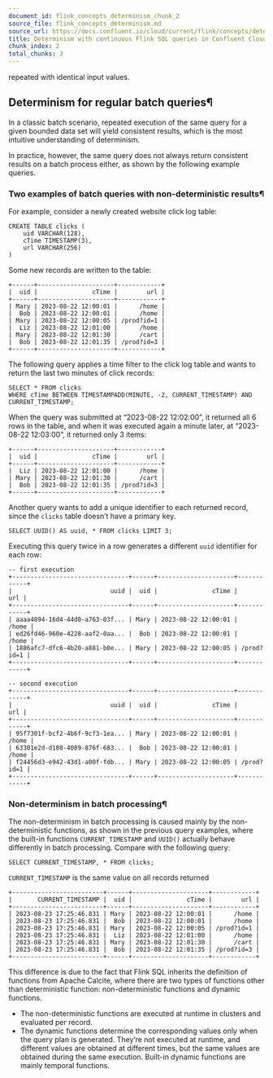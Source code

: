 ```yaml
---
document_id: flink_concepts_determinism_chunk_2
source_file: flink_concepts_determinism.md
source_url: https://docs.confluent.io/cloud/current/flink/concepts/determinism.html
title: Determinism with continuous Flink SQL queries in Confluent Cloud for Apache Flink
chunk_index: 2
total_chunks: 3
---
```


repeated with identical input values.

## Determinism for regular batch queries¶

In a classic batch scenario, repeated execution of the same query for a given bounded data set will yield consistent results, which is the most intuitive understanding of determinism.

In practice, however, the same query does not always return consistent results on a batch process either, as shown by the following example queries.

### Two examples of batch queries with non-deterministic results¶

For example, consider a newly created website click log table:

    CREATE TABLE clicks (
        uid VARCHAR(128),
        cTime TIMESTAMP(3),
        url VARCHAR(256)
    )

Some new records are written to the table:

    +------+---------------------+------------+
    |  uid |               cTime |        url |
    +------+---------------------+------------+
    | Mary | 2023-08-22 12:00:01 |      /home |
    |  Bob | 2023-08-22 12:00:01 |      /home |
    | Mary | 2023-08-22 12:00:05 | /prod?id=1 |
    |  Liz | 2023-08-22 12:01:00 |      /home |
    | Mary | 2023-08-22 12:01:30 |      /cart |
    |  Bob | 2023-08-22 12:01:35 | /prod?id=3 |
    +------+---------------------+------------+

The following query applies a time filter to the click log table and wants to return the last two minutes of click records:

    SELECT * FROM clicks
    WHERE cTime BETWEEN TIMESTAMPADD(MINUTE, -2, CURRENT_TIMESTAMP) AND CURRENT_TIMESTAMP;

When the query was submitted at “2023-08-22 12:02:00”, it returned all 6 rows in the table, and when it was executed again a minute later, at “2023-08-22 12:03:00”, it returned only 3 items:

    +------+---------------------+------------+
    |  uid |               cTime |        url |
    +------+---------------------+------------+
    |  Liz | 2023-08-22 12:01:00 |      /home |
    | Mary | 2023-08-22 12:01:30 |      /cart |
    |  Bob | 2023-08-22 12:01:35 | /prod?id=3 |
    +------+---------------------+------------+

Another query wants to add a unique identifier to each returned record, since the `clicks` table doesn’t have a primary key.

    SELECT UUID() AS uuid, * FROM clicks LIMIT 3;

Executing this query twice in a row generates a different `uuid` identifier for each row:

    -- first execution
    +--------------------------------+------+---------------------+------------+
    |                           uuid |  uid |               cTime |        url |
    +--------------------------------+------+---------------------+------------+
    | aaaa4894-16d4-44d0-a763-03f... | Mary | 2023-08-22 12:00:01 |      /home |
    | ed26fd46-960e-4228-aaf2-0aa... |  Bob | 2023-08-22 12:00:01 |      /home |
    | 1886afc7-dfc6-4b20-a881-b0e... | Mary | 2023-08-22 12:00:05 | /prod?id=1 |
    +--------------------------------+------+---------------------+------------+

    -- second execution
    +--------------------------------+------+---------------------+------------+
    |                           uuid |  uid |               cTime |        url |
    +--------------------------------+------+---------------------+------------+
    | 95f7301f-bcf2-4b6f-9cf3-1ea... | Mary | 2023-08-22 12:00:01 |      /home |
    | 63301e2d-d180-4089-876f-683... |  Bob | 2023-08-22 12:00:01 |      /home |
    | f24456d3-e942-43d1-a00f-fdb... | Mary | 2023-08-22 12:00:05 | /prod?id=1 |
    +--------------------------------+------+---------------------+------------+

### Non-determinism in batch processing¶

The non-determinism in batch processing is caused mainly by the non-deterministic functions, as shown in the previous query examples, where the built-in functions `CURRENT_TIMESTAMP` and `UUID()` actually behave differently in batch processing. Compare with the following query:

    SELECT CURRENT_TIMESTAMP, * FROM clicks;

`CURRENT_TIMESTAMP` is the same value on all records returned

    +-------------------------+------+---------------------+------------+
    |       CURRENT_TIMESTAMP |  uid |               cTime |        url |
    +-------------------------+------+---------------------+------------+
    | 2023-08-23 17:25:46.831 | Mary | 2023-08-22 12:00:01 |      /home |
    | 2023-08-23 17:25:46.831 |  Bob | 2023-08-22 12:00:01 |      /home |
    | 2023-08-23 17:25:46.831 | Mary | 2023-08-22 12:00:05 | /prod?id=1 |
    | 2023-08-23 17:25:46.831 |  Liz | 2023-08-22 12:01:00 |      /home |
    | 2023-08-23 17:25:46.831 | Mary | 2023-08-22 12:01:30 |      /cart |
    | 2023-08-23 17:25:46.831 |  Bob | 2023-08-22 12:01:35 | /prod?id=3 |
    +-------------------------+------+---------------------+------------+

This difference is due to the fact that Flink SQL inherits the definition of functions from Apache Calcite, where there are two types of functions other than deterministic function: non-deterministic functions and dynamic functions.

* The non-deterministic functions are executed at runtime in clusters and evaluated per record.
* The dynamic functions determine the corresponding values only when the query plan is generated. They’re not executed at runtime, and different values are obtained at different times, but the same values are obtained during the same execution. Built-in dynamic functions are mainly temporal functions.
